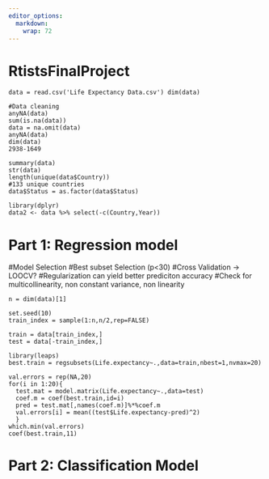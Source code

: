 ```yaml
---
editor_options: 
  markdown: 
    wrap: 72
---
```


# RtistsFinalProject

```{r}
data = read.csv('Life Expectancy Data.csv') dim(data)

#Data cleaning 
anyNA(data) 
sum(is.na(data)) 
data = na.omit(data) 
anyNA(data) 
dim(data) 
2938-1649

summary(data) 
str(data) 
length(unique(data$Country)) 
#133 unique countries 
data$Status = as.factor(data$Status)

library(dplyr) 
data2 <- data %>% select(-c(Country,Year))
```

# Part 1: Regression model

#Model Selection #Best subset Selection (p\<30) #Cross Validation -\>
LOOCV? #Regularization can yield better prediciton accuracy #Check for
multicollinearity, non constant variance, non linearity

```{r}
n = dim(data)[1]

set.seed(10) 
train_index = sample(1:n,n/2,rep=FALSE)

train = data[train_index,]
test = data[-train_index,]

library(leaps) 
best.train = regsubsets(Life.expectancy~.,data=train,nbest=1,nvmax=20)

val.errors = rep(NA,20) 
for(i in 1:20){ 
  test.mat = model.matrix(Life.expectancy~.,data=test)
  coef.m = coef(best.train,id=i)
  pred = test.mat[,names(coef.m)]%*%coef.m 
  val.errors[i] = mean((test$Life.expectancy-pred)^2) 
  } 
which.min(val.errors) 
coef(best.train,11)
```

# Part 2: Classification Model
